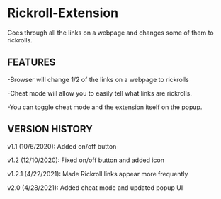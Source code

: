 # Rickroll-Extension
Goes through all the links on a webpage and changes some of them to rickrolls.

## FEATURES
-Browser will change 1/2 of the links on a webpage to rickrolls

-Cheat mode will allow you to easily tell what links are rickrolls.

-You can toggle cheat mode and the extension itself on the popup.

## VERSION HISTORY
v1.1 (10/6/2020): Added on/off button

v1.2 (12/10/2020): Fixed on/off button and added icon

v1.2.1 (4/22/2021): Made Rickroll links appear more frequently

v2.0 (4/28/2021): Added cheat mode and updated popup UI
